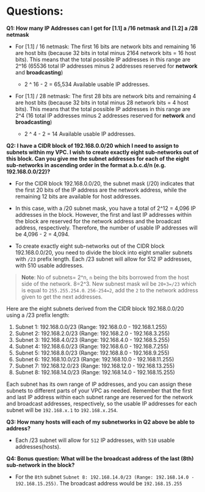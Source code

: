 # Questions:

**Q1: How many IP Addresses can I get for [1.1] a /16 netmask and [1.2] a /28 netmask**

- For [1.1] / 16 netmask: The first 16 bits are network bits and remaining 16 are host bits (because 32 bits in total minus 2164 network bits = 16 host bits). This means that the total possible IP addresses in this range are 2^16 (65536 total IP addresses minus 2 addresses reserved for **network** and **broadcasting**)
    - 2 ^ 16 - 2 = 65,534 Available usable IP addresses.


- For [1.1] / 28 netmask: The first 28 bits are network bits and remaining 4 are host bits (because 32 bits in total minus 28 network bits = 4 host bits). This means that the total possible IP addresses in this range are 2^4 (16 total IP addresses minus 2 addresses reserved for **network** and **broadcasting**)
    - 2 ^ 4 - 2 = 14 Available usable IP addresses.


**Q2: I have a CIDR block of 192.168.0.0/20 which I need to assign to subnets within my VPC. I wish to create exactly eight sub-networks out of this block. Can you give me the subnet addresses for each of the eight sub-networks in ascending order in the format a.b.c.d/n (e.g. 192.168.0.0/22)?**

- For the CIDR block 192.168.0.0/20, the subnet mask (/20) indicates that the first 20 bits of the IP address are the network address, while the remaining 12 bits are available for host addresses.

- In this case, with a /20 subnet mask, you have a total of 2^12 = 4,096 IP addresses in the block. However, the first and last IP addresses within the block are reserved for the network address and the broadcast address, respectively. Therefore, the number of usable IP addresses will be 4,096 - 2 = 4,094.

- To create exactly eight sub-networks out of the CIDR block 192.168.0.0/20, you need to divide the block into eight smaller subnets with `/23` prefix length. Each /23 subnet will allow for 512 IP addresses, with 510 usable addresses.

> **Note**: No of subnets= 2^n, `n` being the bits borrowed from the host side of the network. 8=2^3. New subnest mask wil be `20+3=/23` which is equal to `255.255.254.0`. `256-254=2`, add the `2` to the network address given to get the next addresses.

Here are the eight subnets derived from the CIDR block 192.168.0.0/20 using a /23 prefix length:

1. Subnet 1: 192.168.0.0/23 (Range: 192.168.0.0 - 192.168.1.255)
2. Subnet 2: 192.168.2.0/23 (Range: 192.168.2.0 - 192.168.3.255)
3. Subnet 3: 192.168.4.0/23 (Range: 192.168.4.0 - 192.168.5.255)
4. Subnet 4: 192.168.6.0/23 (Range: 192.168.6.0 - 192.168.7.255)
5. Subnet 5: 192.168.8.0/23 (Range: 192.168.8.0 - 192.168.9.255)
6. Subnet 6: 192.168.10.0/23 (Range: 192.168.10.0 - 192.168.11.255)
7. Subnet 7: 192.168.12.0/23 (Range: 192.168.12.0 - 192.168.13.255)
8. Subnet 8: 192.168.14.0/23 (Range: 192.168.14.0 - 192.168.15.255)

Each subnet has its own range of IP addresses, and you can assign these subnets to different parts of your VPC as needed. Remember that the first and last IP address within each subnet range are reserved for the network and broadcast addresses, respectively, so the usable IP addresses for each subnet will be `192.168.x.1` to `192.168.x.254`.


**Q3: How many hosts will each of my subnetworks in Q2 above be able to address?**

- Each /23 subnet will allow for `512` IP addresses, with `510` usable addresses(hosts).

**Q4: Bonus question: What will be the broadcast address of the last (8th) sub-network in the block?**

- For the `8th` subnet `Subnet 8: 192.168.14.0/23 (Range: 192.168.14.0 - 192.168.15.255)`. The broadcast address would be `192.168.15.255`
